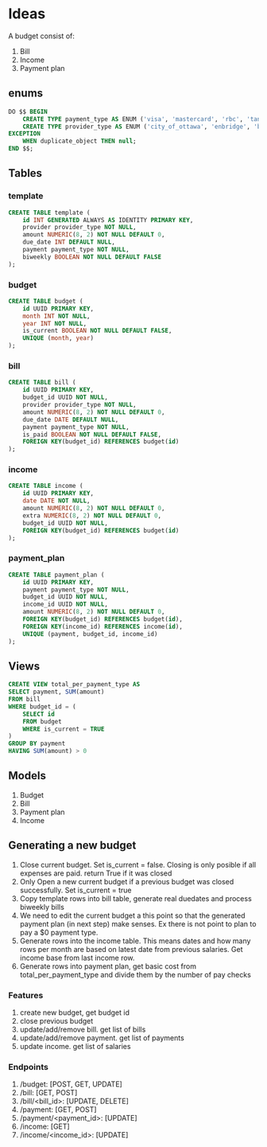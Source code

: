 # Ideas #

A budget consist of:

1. Bill
2. Income
3. Payment plan

## enums ##

```sql
DO $$ BEGIN
    CREATE TYPE payment_type AS ENUM ('visa', 'mastercard', 'rbc', 'tangerine', 'saving');
    CREATE TYPE provider_type AS ENUM ('city_of_ottawa', 'enbridge', 'bell', 'hiydro_ottawa', 'netflix', 'copilot', 'disney+', 'google_one', 'spotify', 'cc', 'mortgage', 'condominio', 'fit4less', 'tia', 'seguro', 'line_of_credit', 'everyday', 'saving');
EXCEPTION
    WHEN duplicate_object THEN null;
END $$;
```

## Tables ##

### template ###

```sql
CREATE TABLE template (
    id INT GENERATED ALWAYS AS IDENTITY PRIMARY KEY,
    provider provider_type NOT NULL,
    amount NUMERIC(8, 2) NOT NULL DEFAULT 0,
    due_date INT DEFAULT NULL,
    payment payment_type NOT NULL,
    biweekly BOOLEAN NOT NULL DEFAULT FALSE
);
```

### budget ###

```sql
CREATE TABLE budget (
    id UUID PRIMARY KEY,
    month INT NOT NULL,
    year INT NOT NULL,
    is_current BOOLEAN NOT NULL DEFAULT FALSE,
    UNIQUE (month, year)
);
```

### bill ###

```sql
CREATE TABLE bill (
    id UUID PRIMARY KEY,
    budget_id UUID NOT NULL,
    provider provider_type NOT NULL,
    amount NUMERIC(8, 2) NOT NULL DEFAULT 0,
    due_date DATE DEFAULT NULL,
    payment payment_type NOT NULL,
    is_paid BOOLEAN NOT NULL DEFAULT FALSE,
    FOREIGN KEY(budget_id) REFERENCES budget(id)
);
```

### income ###

```sql
CREATE TABLE income (
    id UUID PRIMARY KEY,
    date DATE NOT NULL,
    amount NUMERIC(8, 2) NOT NULL DEFAULT 0,
    extra NUMERIC(8, 2) NOT NULL DEFAULT 0,
    budget_id UUID NOT NULL,
    FOREIGN KEY(budget_id) REFERENCES budget(id)
);
```

### payment_plan ###

```sql
CREATE TABLE payment_plan (
    id UUID PRIMARY KEY,
    payment payment_type NOT NULL,
    budget_id UUID NOT NULL,
    income_id UUID NOT NULL,
    amount NUMERIC(8, 2) NOT NULL DEFAULT 0,
    FOREIGN KEY(budget_id) REFERENCES budget(id),
    FOREIGN KEY(income_id) REFERENCES income(id),
    UNIQUE (payment, budget_id, income_id)
);
```

## Views ##

```sql
CREATE VIEW total_per_payment_type AS
SELECT payment, SUM(amount)
FROM bill
WHERE budget_id = (
    SELECT id
    FROM budget
    WHERE is_current = TRUE
)
GROUP BY payment
HAVING SUM(amount) > 0
```

## Models ##

1. Budget
2. Bill
3. Payment plan
4. Income

## Generating a new budget ##

1. Close current budget. Set is_current = false. Closing is only posible if all expenses are paid. return True if it was closed
2. Only Open a new current budget if a previous budget was closed successfully. Set is_current = true
3. Copy template rows into bill table, generate real duedates and process biweekly bills
4. We need to edit the current budget a this point so that the generated payment plan (in next step) make senses. Ex there is not point to plan to pay a $0 payment type.
5. Generate rows into the income table. This means dates and how many rows per month are based on latest date from previous salaries. Get income base from last income row.
6. Generate rows into payment plan, get basic cost from total_per_payment_type and divide them by the number of pay checks

### Features ###

1. create new budget, get budget id
2. close previous budget
3. update/add/remove bill. get list of bills
4. update/add/remove payment. get list of payments
5. update income. get list of salaries

### Endpoints ###

1. /budget: [POST, GET, UPDATE]
2. /bill: [GET, POST]
3. /bill/<bill_id>: [UPDATE, DELETE]
4. /payment: [GET, POST]
5. /payment/<payment_id>: [UPDATE]
6. /income: [GET]
7. /income/<income_id>: [UPDATE]
